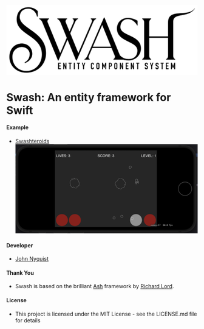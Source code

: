 ![Swash](images/swash.png)

# Swash: An entity framework for Swift

#### Example
- [Swashteroids](https://github.com/johnrnyquist/Swashteroids)
![Swashteroids](images/swashteroids.png)

#### Developer
- [John Nyquist](https://linkedin.com/in/nyquist)

#### Thank You
- Swash is based on the brilliant [Ash](https://github.com/richardlord/Ash) framework by [Richard Lord](https://richardlord.net). 

#### License
- This project is licensed under the MIT License - see the LICENSE.md file for details
